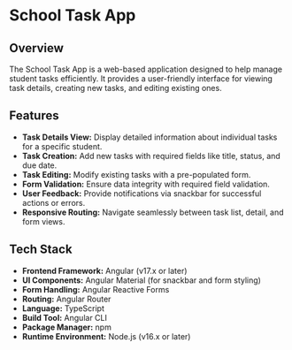 # School Task App

## Overview

The School Task App is a web-based application designed to help manage student tasks efficiently. It provides a user-friendly interface for viewing task details, creating new tasks, and editing existing ones.

## Features

- **Task Details View:** Display detailed information about individual tasks for a specific student.
- **Task Creation:** Add new tasks with required fields like title, status, and due date.
- **Task Editing:** Modify existing tasks with a pre-populated form.
- **Form Validation:** Ensure data integrity with required field validation.
- **User Feedback:** Provide notifications via snackbar for successful actions or errors.
- **Responsive Routing:** Navigate seamlessly between task list, detail, and form views.

## Tech Stack

- **Frontend Framework:** Angular (v17.x or later)
- **UI Components:** Angular Material (for snackbar and form styling)
- **Form Handling:** Angular Reactive Forms
- **Routing:** Angular Router
- **Language:** TypeScript
- **Build Tool:** Angular CLI
- **Package Manager:** npm
- **Runtime Environment:** Node.js (v16.x or later)
